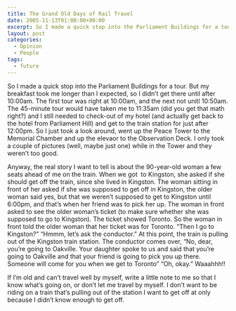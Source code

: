 ```yaml
---
title: The Grand Old Days of Rail Travel
date: 2005-11-13T01:00:00+00:00
excerpt: So I made a quick stop into the Parliament Buildings for a tour. But my breakfast took me longer than I expected, so I
layout: post
categories:
  - Opinion
  - People
tags:
  - future
---
```

So I made a quick stop into the Parliament Buildings for a tour. But my breakfast took me longer than I expected, so I didn&#8217;t get there until after 10:00am. The first tour was right at 10:00am, and the next not unitl 10:50am. The 45-minute tour would have taken me to 11:35am (did you get that math right?) and I still needed to check-out of my hotel (and actually get back to the hotel from Parliament Hill) and get to the train station for just after 12:00pm. So I just took a look around, went up the Peace Tower to the Memorial Chamber and up the elevaor to the Observation Deck. I only took a couple of pictures (well, maybe just one) while in the Tower and they weren&#8217;t too good.

Anyway, the real story I want to tell is about the 90-year-old woman a few seats ahead of me on the train. When we got  to Kingston, she asked if she should get off the train, since she lived in Kingston. The woman sitting in front of her asked if she was supposed to get off in Kingston, the older woman said yes, but that we weren&#8217;t supposed to get to Kingston until 6:00pm, and that&#8217;s when her friend was to pick her up. The woman in front asked to see the older woman&#8217;s ticket (to make sure whether she was supposed to go to Kingston). The ticket showed Toronto. So the woman in front told the older woman that her ticket was for Toronto. &#8220;Then I go to Kingston?&#8221; &#8220;Hmmm, let&#8217;s ask the conductor.&#8221; At this point, the train is pulling out of the Kingston train station. The conductor comes over, &#8220;No, dear, you&#8217;re going to Oakville. Your daughter spoke to us and said that you&#8217;re going to Oakville and that your friend is going to pick you up there. Someone will come for you when we get to Toronto&#8221; &#8220;Oh, okay.&#8221; Waaahhh!!

If I&#8217;m old and can&#8217;t travel well by myself, write a little note to me so that I know what&#8217;s going on, or don&#8217;t let me travel by myself. I don&#8217;t want to be riding on a train that&#8217;s pulling out of the station I want to get off at only because I didn&#8217;t know enough to get off.